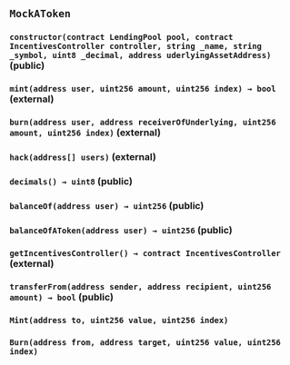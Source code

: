 ## `MockAToken`






### `constructor(contract LendingPool pool, contract IncentivesController controller, string _name, string _symbol, uint8 _decimal, address uderlyingAssetAddress)` (public)





### `mint(address user, uint256 amount, uint256 index) → bool` (external)





### `burn(address user, address receiverOfUnderlying, uint256 amount, uint256 index)` (external)





### `hack(address[] users)` (external)





### `decimals() → uint8` (public)





### `balanceOf(address user) → uint256` (public)





### `balanceOfAToken(address user) → uint256` (public)





### `getIncentivesController() → contract IncentivesController` (external)





### `transferFrom(address sender, address recipient, uint256 amount) → bool` (public)






### `Mint(address to, uint256 value, uint256 index)`





### `Burn(address from, address target, uint256 value, uint256 index)`







